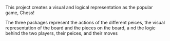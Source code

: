 This project creates a visual and logical representation as the popular game, Chess! 

The three packages represent the actions of the different peices, the visual representation of the board and the pieces on the board, a
nd the logic behind the two players, their peices, and their moves
